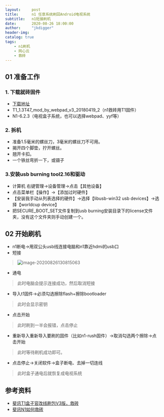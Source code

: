 ```yaml
---
layout:     post
title:      n1 任意系统刷回Android电视系统
subtitle:   n1短接刷机
date:       2020-08-26 18:00:00
author:     "jkdigger"
header-img: 
catalog: true
tags:
    - n1刷机
    - 网心云
    - 救砖 
---
```




## 01 准备工作

### 1. 下载就砖固件

- [下载地址](https://www.right.com.cn/forum/thread-315706-1-1.html)
- T1_1.3T47_mod_by_webpad_v3_20180419_2（n1救砖用T1固件）
- N1-6.2.3（电视盒子系统，也可以选择webpad、yyf等）

### 2. 拆机

- 准备1.5毫米的螺丝刀，3毫米的螺丝刀不可用。
- 揭开四个脚垫，拧开螺丝。
- 翘开卡扣。
- 一个铁丝弯折一下，或镊子

### 3.安装usb burning tool2.16和驱动

- 计算机 右键管理→设备管理→点击【其他设备】
- 点击菜单栏【操作】→【添加过时硬件】
- 【安装我手动从列表选择的硬件】→选择【libusb-win32 usb devices】→选择【worldcup device】
- 把SECURE_BOOT_SET文件复制到usb burning安装目录下的license文件夹，没有这个文件夹则手动创建一个。

## 02 开始刷机

- n1断电→用双公头usb线连接电脑和n1靠近hdmi的usb口
- 短接

> ![image-20200826130815063](https://raw.githubusercontent.com/jkdigger/picForBlog/master/images/%E8%A7%A6%E7%82%B9.png)

- 通电

> 此时电脑会提示连接成功，然后取消短接

- 导入t1固件→必须勾选擦除flash+擦除bootloader

> 此时会显示密钥

- 点击开始

> 此时刷到一半会报错，点击停止

- 重新导入重新导入要刷的固件（比如n1-rush固件）→取消勾选两个擦除→点击开始

> 此时等待刷机成功即可。

- 点击停止→关闭软件→盒子断电、去掉一切连线

> 此时盒子通电后就恢复成电视系统

## 参考资料

- [斐讯T1盒子官改线刷包V3版，救砖](https://www.right.com.cn/forum/thread-315706-1-1.html)
- [斐讯N1如何救砖](https://www.youtube.com/watch?v=eGuXIG3szMg)


